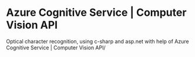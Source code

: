 # Azure Cognitive Service | Computer Vision API 
Optical character recognition, using c-sharp and asp.net with help of Azure Cognitive Service | Computer Vision API/
